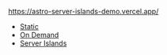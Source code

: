 https://astro-server-islands-demo.vercel.app/
- [Static](https://astro-server-islands-demo.vercel.app/static)
- [On Demand](https://astro-server-islands-demo.vercel.app/on-demand)
- [Server Islands](https://astro-server-islands-demo.vercel.app/server-islands)
